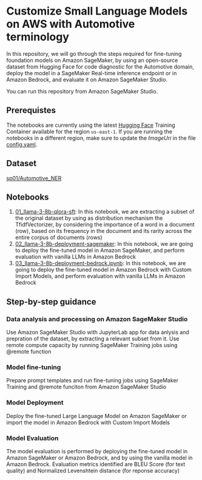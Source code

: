 # Customize Small Language Models on AWS with Automotive terminology

In this repository, we will go through the steps required for fine-tuning foundation models on Amazon SageMaker, by using an open-source dataset from Hugging Face for code diagnostic for the Automotive domain, 
deploy the model in a SageMaker Real-time inference endpoint or in Amazon Bedrock, and evaluate it on Amazon SageMaker Studio.

You can run this repository from Amazon SageMaker Studio.

## Prerequistes

The notebooks are currently using the latest [Hugging Face](https://github.com/aws/deep-learning-containers/blob/master/available_images.md) Training Container available for the region `us-east-1`. If you are running the notebooks in a different region, make sure to update the *ImageUri* in the file [config.yaml](./config.yaml).

## Dataset

[sp01/Automotive_NER](https://huggingface.co/datasets/sp01/Automotive_NER)

## Notebooks

1. [01_llama-3-8b-qlora-sft](./01_llama-3-8b-qlora-sft.ipynb): In this notebook, we are extracting a subset of the original dataset by using as distribution mechanism the TfidfVectorizer, by considering the importance of a word in a document (row), based on its frequency in the document and its rarity across the entire corpus of documents (rows)
2. [02_llama-3-8b-deployment-sagemaker](./02_llama-3-8b-deployment-sagemaker.ipynb): In this notebook, we are going to deploy the fine-tuned model in Amazon SageMaker, and perform evaluation with vanilla LLMs in Amazon Bedrock
3. [03_llama-3-8b-deployment-bedrock.ipynb](./03_llama-3-8b-deployment-bedrock.ipynb): In this notebook, we are going to deploy the fine-tuned model in Amazon Bedrock with Custom Import Models, and perform evaluation with vanilla LLMs in Amazon Bedrock

## Step-by-step guidance

### Data analysis and processing on Amazon SageMaker Studio

Use Amazon SageMaker Studio with JupyterLab app for data anlysis and prepration of the dataset, by extracting a relevant subset 
from it. Use remote compute capacity by running SageMaker Training jobs using @remote function

### Model fine-tuning

Prepare prompt templates and run fine-tuning jobs using SageMaker Training and @remote funciton from Amazon SageMaker Studio

### Model Deployment

Deploy the fine-tuned Large Language Model on Amazon SageMaker or import the model in Amazon Bedrock with Custom Import Models

### Model Evaluation

The model evaluation is performed by deploying the fine-tuned model in Amazon SageMaker or Amazon Bedrock, and by using the vanilla model in Amazon Bedrock.
Evaluation metrics identified are BLEU Score (for text quality) and Normalized Levenshtein distance (for reponse accuracy)